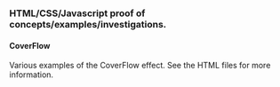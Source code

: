### HTML/CSS/Javascript proof of concepts/examples/investigations.

#### CoverFlow
Various examples of the CoverFlow effect. See the HTML files for more information.
